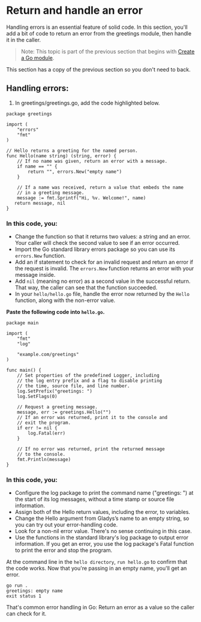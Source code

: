 # Return and handle an error

Handling errors is an essential feature of solid code. In this section, you'll add a bit of code to return an error from the greetings module, then handle it in the caller.

> Note: This topic is part of the previous section that begins with [Create a Go module](../02-modules/).

This section has a copy of the previous section so you don't need to back.

## Handling errors:

1. In greetings/greetings.go, add the code highlighted below.

```
package greetings

import (
    "errors"
    "fmt"
)

// Hello returns a greeting for the named person.
func Hello(name string) (string, error) {
    // If no name was given, return an error with a message.
    if name == "" {
        return "", errors.New("empty name")
    }

    // If a name was received, return a value that embeds the name
    // in a greeting message.
    message := fmt.Sprintf("Hi, %v. Welcome!", name)
   return message, nil
}
```
### In this code, you:

- Change the function so that it returns two values: a string and an error. Your caller will check the second value to see if an error occurred.
- Import the Go standard library errors package so you can use its `errors.New` function.
- Add an if statement to check for an invalid request and return an error if the request is invalid. The `errors.New` function returns an error with your message inside.
- Add `nil` (meaning no error) as a second value in the successful return. That way, the caller can see that the function succeeded.
- In your `hello/hello.go` file, handle the error now returned by the `Hello` function, along with the non-error value.


**Paste the following code into `hello.go`.**

```
package main

import (
    "fmt"
    "log"

    "example.com/greetings"
)

func main() {
    // Set properties of the predefined Logger, including
    // the log entry prefix and a flag to disable printing
    // the time, source file, and line number.
    log.SetPrefix("greetings: ")
    log.SetFlags(0)

    // Request a greeting message.
    message, err := greetings.Hello("")
    // If an error was returned, print it to the console and
    // exit the program.
    if err != nil {
        log.Fatal(err)
    }

    // If no error was returned, print the returned message
    // to the console.
    fmt.Println(message)
}
```

### In this code, you:

- Configure the log package to print the command name ("greetings: ") at the start of its log messages, without a time stamp or source file information.
- Assign both of the Hello return values, including the error, to variables.
- Change the Hello argument from Gladys’s name to an empty string, so you can try out your error-handling code.
- Look for a non-nil error value. There's no sense continuing in this case.
- Use the functions in the standard library's log package to output error information. If you get an error, you use the log package's Fatal function to print the error and stop the program.

At the command line in the `hello directory`, `run hello.go` to confirm that the code works.
Now that you're passing in an empty name, you'll get an error.

```
go run .
greetings: empty name
exit status 1
```

That's common error handling in Go: Return an error as a value so the caller can check for it.
